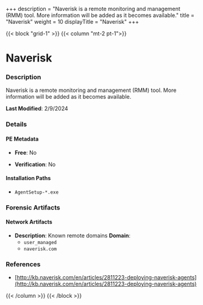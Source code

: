 +++
description = "Naverisk is a remote monitoring and management (RMM) tool. More information will be added as it becomes available."
title = "Naverisk"
weight = 10
displayTitle = "Naverisk"
+++


{{< block "grid-1" >}}
{{< column "mt-2 pt-1">}}

# Naverisk


### Description

Naverisk is a remote monitoring and management (RMM) tool. More information will be added as it becomes available.



**Last Modified**: 2/9/2024

### Details


#### PE Metadata


- **Free**: No

- **Verification**: No




#### Installation Paths
- `AgentSetup-*.exe`

### Forensic Artifacts




#### Network Artifacts

- **Description**: Known remote domains
  **Domain**:
    - `user_managed`
    - `naverisk.com`





### References
- [http://kb.naverisk.com/en/articles/2811223-deploying-naverisk-agents](http://kb.naverisk.com/en/articles/2811223-deploying-naverisk-agents)



{{< /column >}}
{{< /block >}}
